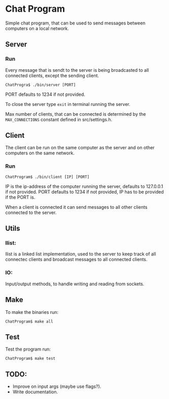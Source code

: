 # Chat Program
Simple chat program, that can be used to send messages between computers on a local network.

## Server
### Run
Every message that is sendt to the server is being broadcasted to all connected clients, except the sending client.
```
ChatProgra$ ./bin/server [PORT]
```
PORT defaults to 1234 if not provided.

To close the server type ```exit``` in terminal running the server.

Max number of clients, that can be connected is determined by the ```MAX_CONNECTIONS``` constant defined in src/settings.h.

## Client
The client can be run on the same computer as the server and on other computers on the same network.

### Run
```
ChatProgram$ ./bin/client [IP] [PORT]
```
IP is the ip-address of the computer running the server, defaults to 127.0.0.1 if not provided.
PORT defaults to 1234 if not provided, IP has to be provided if the PORT is.

When a client is connected it can send messages to all other clients connected to the server.

## Utils
### llist:
llist is a linked list implementation, used to the server to keep track of all connectec clients and broadcast messages to all connected clients.

### IO:
Input/output methods, to handle writing and reading from sockets.

## Make
To make the binaries run:
```
ChatProgram$ make all
```

## Test
Test the program run:
```
ChatProgram$ make test
```

## TODO:
- Improve on input args (maybe use flags?).
- Write documentation.

